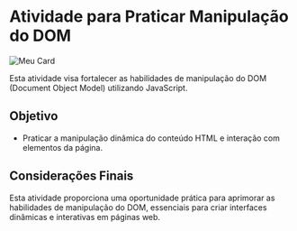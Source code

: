 # Atividade para Praticar Manipulação do DOM


![Meu Card](https://github.com/jessica-sobreira/atividade2_DOM/assets/117686537/f94bc92e-fdc5-4410-9980-f95729ac2f5e)

Esta atividade visa fortalecer as habilidades de manipulação do DOM (Document Object Model) utilizando JavaScript.

## Objetivo

- Praticar a manipulação dinâmica do conteúdo HTML e interação com elementos da página.


## Considerações Finais

Esta atividade proporciona uma oportunidade prática para aprimorar as habilidades de manipulação do DOM, essenciais para criar interfaces dinâmicas e interativas em páginas web.

